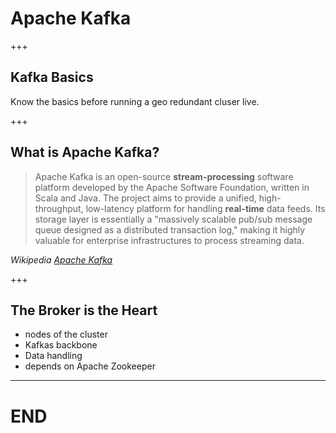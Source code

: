# Apache Kafka

+++

## Kafka Basics

Know the basics before running a geo redundant cluser live.

+++

## What is Apache Kafka?

> Apache Kafka is an open-source __stream-processing__ software platform developed by the Apache Software Foundation, written in Scala and Java. The project aims to provide a unified, high-throughput, low-latency platform for handling __real-time__ data feeds. Its storage layer is essentially a "massively scalable pub/sub message queue designed as a distributed transaction log," making it highly valuable for enterprise infrastructures to process streaming data.

_Wikipedia [Apache Kafka](https://en.wikipedia.org/wiki/Apache_Kafka)_

+++

## The Broker is the Heart

- nodes of the cluster
- Kafkas backbone
- Data handling
- depends on Apache Zookeeper

---

# END